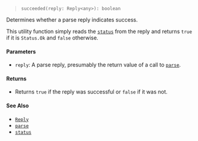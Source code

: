 <!--
 Copyright (c) 2020 Thomas J. Otterson
 
 This software is released under the MIT License.
 https://opensource.org/licenses/MIT
-->

> `succeeded(reply: Reply<any>): boolean`

Determines whether a parse reply indicates success.

This utility function simply reads the [`status`](status.md) from the reply and returns `true` if it is `Status.Ok` and `false` otherwise.

#### Parameters

* `reply`: A parse reply, presumably the return value of a call to [`parse`](parse.md).

#### Returns

* Returns `true` if the reply was successful or `false` if it was not.

#### See Also

* [`Reply`](../types/reply.md)
* [`parse`](parse.md)
* [`status`](status.md)